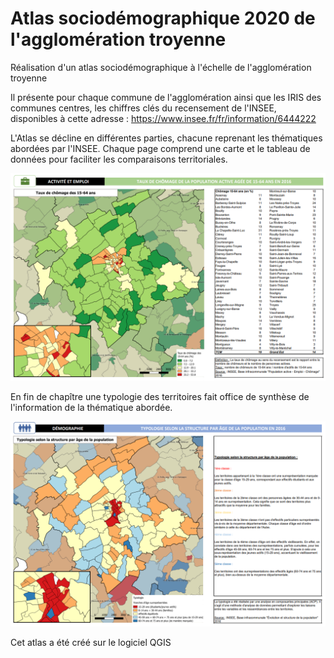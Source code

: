 # Atlas sociodémographique 2020 de l'agglomération troyenne
Réalisation d'un atlas sociodémographique à l'échelle de l'agglomération troyenne

Il présente pour chaque commune de l'agglomération ainsi que les IRIS des communes centres, les chiffres clés du recensement de l'INSEE, disponibles à cette adresse :
https://www.insee.fr/fr/information/6444222

L'Atlas se décline en différentes parties, chacune reprenant les thématiques abordées par l'INSEE.
Chaque page comprend une carte et le tableau de données pour faciliter les comparaisons territoriales.

![aperçu](https://github.com/jonathanDickelmann/atlas_sociodemographique/blob/main/img/exemple.PNG)

En fin de chapître une typologie des territoires fait office de synthèse de l'information de la thématique abordée.

![aperçu](https://github.com/jonathanDickelmann/atlas_sociodemographique/blob/main/img/typologie.PNG)

Cet atlas a été créé sur le logiciel QGIS
